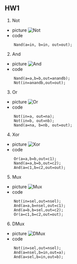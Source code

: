 ## HW1
1. Not
* picture
![Not](/co109a/01/jpg/55650.jpg)
* code
```
    Nand(a=in, b=in, out=out);
```
2. And
* picture
![And](/co109a/01/jpg/55651.jpg)
* code
```
    Nand(a=a,b=b,out=anandb);
    Not(in=anandb,out=out);
```
3. Or
* picture
![Or](/co109a/01/jpg/55652.jpg)
* code
```
    Not(in=a, out=na);
    Not(in=b, out=nb);
    Nand(a=na, b=nb, out=out);
```
4. Xor
* picture
![Xor](/co109a/01/jpg/55653.jpg)
* code
```
    Or(a=a,b=b,out=c1);
    Nand(a=a,b=b,out=c2);
    And(a=c1,b=c2,out=out);
```
5. Mux
* picture
![Mux](/co109a/01/jpg/55654.jpg)
* code
```
    Not(in=sel,out=nsel);
    And(a=a,b=nsel,out=c1);
    And(a=b,b=sel,out=c2);
    Or(a=c1,b=c2,out=out);
```
6. DMux
* picture
![DMux](/co109a/01/jpg/55655.jpg)
* code
```
    Not(in=sel,out=nsel);
    And(a=nsel,b=in,out=a);
    And(a=sel,b=in,out=b);
```